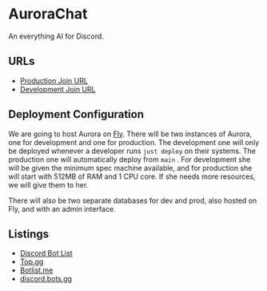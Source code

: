 # AuroraChat

An everything AI for Discord.

## URLs

* [Production Join URL](https://discord.com/oauth2/authorize?client_id=1167261104846680195&scope=bot&permissions=395137108992)
* [Development Join URL](https://discord.com/oauth2/authorize?client_id=1167330015193608202&scope=bot&permissions=395137108992)

## Deployment Configuration

We are going to host Aurora on [Fly](https://fly.io). There will be two instances of Aurora, one for development and one for production. The development one will only be deployed whenever a developer runs `just deploy` on their systems. The production one will automatically deploy from `main` . For development she will be given the minimum spec machine available, and for production she will start with 512MB of RAM and 1 CPU core. If she needs more resources, we will give them to her.

There will also be two separate databases for dev and prod, also hosted on Fly, and with an admin interface. 

## Listings

* [Discord Bot List](https://discord.ly/aurora-9672)
* [Top.gg](https://top.gg/bot/1167261104846680195)
* [Botlist.me](https://botlist.me/bots/1167261104846680195)
* [discord.bots.gg](https://discord.bots.gg/bots/1167261104846680195)
